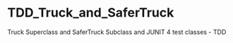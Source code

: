 TDD_Truck_and_SaferTruck
========================

Truck Superclass and SaferTruck Subclass and JUNIT 4 test classes - TDD 
